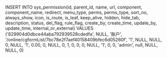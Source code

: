 
INSERT INTO sys_permission(id, parent_id, name, url, component, component_name, redirect, menu_type, perms, perms_type, sort_no, always_show, icon, is_route, is_leaf, keep_alive, hidden, hide_tab, description, status, del_flag, rule_flag, create_by, create_time, update_by, update_time, internal_or_external)
VALUES ('829904d0dbce44aba792939528cdedfa', NULL, '账户', '/online/cgformList/7bc78e2f7aef40158409bfec6d05260f', '1', NULL, NULL, 0, NULL, '1', 0.00, 0, NULL, 0, 1, 0, 0, 0, NULL, '1', 0, 0, 'admin', null, NULL, NULL, 0)